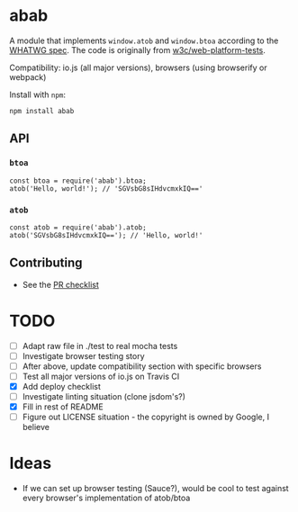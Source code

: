# abab

A module that implements `window.atob` and `window.btoa` according to the [WHATWG spec](https://html.spec.whatwg.org/multipage/webappapis.html#atob). The code is originally from [w3c/web-platform-tests](https://github.com/w3c/web-platform-tests/blob/master/html/webappapis/atob/base64.html).

Compatibility: io.js (all major versions), browsers (using browserify or webpack)

Install with `npm`:

```
npm install abab
```

## API

### `btoa`

```
const btoa = require('abab').btoa;
atob('Hello, world!'); // 'SGVsbG8sIHdvcmxkIQ=='
```

### `atob`

```
const atob = require('abab').atob;
atob('SGVsbG8sIHdvcmxkIQ=='); // 'Hello, world!'
```

## Contributing

- See the [PR checklist](CHECKLISTS.md)

# TODO

- [ ] Adapt raw file in ./test to real mocha tests
- [ ] Investigate browser testing story
- [ ] After above, update compatibility section with specific browsers
- [ ] Test all major versions of io.js on Travis CI
- [x] Add deploy checklist
- [ ] Investigate linting situation (clone jsdom's?) 
- [x] Fill in rest of README
- [ ] Figure out LICENSE situation - the copyright is owned by Google, I believe

# Ideas

- If we can set up browser testing (Sauce?), would be cool to test against every browser's implementation of atob/btoa
